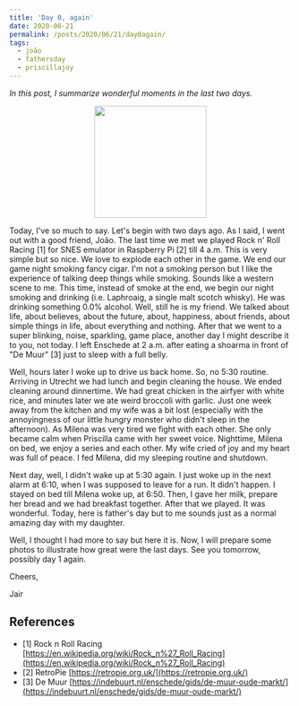 ```yaml
---
title: 'Day 0, again'
date: 2020-06-21
permalink: /posts/2020/06/21/day0again/
tags:
  - joão
  - fathersday
  - priscillajoy
---
```

*In this post, I summarize wonderful moments in the last two days.*

<div align='center'><img src="https://lh3.googleusercontent.com/pw/ACtC-3dlSfUfh-7FHWzhixf5KpMZgBY1PRjy66Nlj8BMuoKwc_87mh7dcUNiaKK6iDPlqwTK0m4uW31MWTFI8NLOxSAXErQr8-6KOqJ8o_egCUVkrmVsDxSOTrGXzGGWRVuVV8S2IjEJwD88n-JeMuG8IMp3bg=w800-h600-no?authuser=0" width="200"/></div>

Today, I've so much to say. Let's begin with two days ago. As I said, I went out with a good friend, João. The last time we met we played Rock n' Roll Racing [1] for SNES emulator in Raspberry Pi [2] till 4 a.m. This is very simple but so nice. We love to explode each other in the game. We end our game night smoking fancy cigar. I'm not a smoking person but I like the experience of talking deep things while smoking. Sounds like a western scene to me. This time, instead of smoke at the end, we begin our night smoking and drinking (i.e. Laphroaig, a single malt scotch whisky). He was drinking something 0.0% alcohol. Well, still he is my friend. We talked about life, about believes, about the future, about, happiness, about friends, about simple things in life, about everything and nothing. After that we went to a super blinking, noise, sparkling, game place, another day I might describe it to you, not today. I left Enschede at 2 a.m. after eating a shoarma in front of "De Muur" [3] just to sleep with a full belly.

Well, hours later I woke up to drive us back home. So, no 5:30 routine. Arriving in Utrecht we had lunch and begin cleaning the house. We ended cleaning around dinnertime. We had great chicken in the airfyer with white rice, and minutes later we ate weird broccoli with garlic. Just one week away from the kitchen and my wife was a bit lost (especially with the annoyingness of our little hungry monster who didn't sleep in the afternoon). As Milena was very tired we fight with each other. She only became calm when Priscilla came with her sweet voice. Nighttime, Milena on bed, we enjoy a series and each other. My wife cried of joy and my heart was full of peace. I fed Milena, did my sleeping routine and shutdown. 

Next day, well, I didn't wake up at 5:30 again. I just woke up in the next alarm at 6:10, when I was supposed to leave for a run. It didn't happen. I stayed on bed till Milena woke up, at 6:50. Then, I gave her milk, prepare her bread and we had breakfast together. After that we played. It was wonderful. Today, here is father's day but to me sounds just as a normal amazing day with my daughter.

Well, I thought I had more to say but here it is. Now, I will prepare some photos to illustrate how great were the last days. See you tomorrow, possibly day 1 again.

Cheers,

Jair

## References
- [1] Rock n Roll Racing [https://en.wikipedia.org/wiki/Rock_n%27_Roll_Racing](https://en.wikipedia.org/wiki/Rock_n%27_Roll_Racing)
- [2] RetroPie [https://retropie.org.uk/](https://retropie.org.uk/)
- [3] De Muur [https://indebuurt.nl/enschede/gids/de-muur-oude-markt/](https://indebuurt.nl/enschede/gids/de-muur-oude-markt/)

